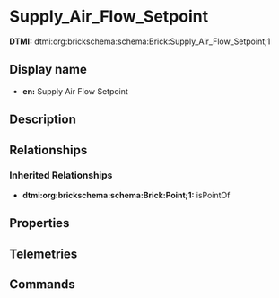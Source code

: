 # Supply_Air_Flow_Setpoint
**DTMI:** dtmi:org:brickschema:schema:Brick:Supply_Air_Flow_Setpoint;1
## Display name
- **en:** Supply Air Flow Setpoint
## Description
## Relationships
### Inherited Relationships
* **dtmi:org:brickschema:schema:Brick:Point;1:** isPointOf
## Properties
## Telemetries
## Commands
